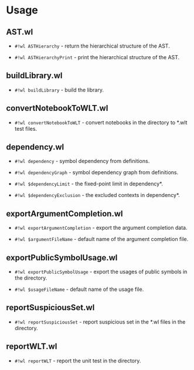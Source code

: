 # Usage

## AST.wl

* `#!wl ASTHierarchy` - return the hierarchical structure of the AST.

* `#!wl ASTHierarchyPrint` - print the hierarchical structure of the AST.

## buildLibrary.wl

* `#!wl buildLibrary` - build the library.

## convertNotebookToWLT.wl

* `#!wl convertNotebookToWLT` - convert notebooks in the directory to *.wlt test files.

## dependency.wl

* `#!wl dependency` - symbol dependency from definitions.

* `#!wl dependencyGraph` - symbol dependency graph from definitions.

* `#!wl $dependencyLimit` - the fixed-point limit in dependency*.

* `#!wl $dependencyExclusion` - the excluded contexts in dependency*.

## exportArgumentCompletion.wl

* `#!wl exportArgumentCompletion` - export the argument completion data.

* `#!wl $argumentFileName` - default name of the argument completion file.

## exportPublicSymbolUsage.wl

* `#!wl exportPublicSymbolUsage` - export the usages of public symbols in the directory.

* `#!wl $usageFileName` - default name of the usage file.

## reportSuspiciousSet.wl

* `#!wl reportSuspiciousSet` - report suspicious set in the *.wl files in the directory.

## reportWLT.wl

* `#!wl reportWLT` - report the unit test in the directory.